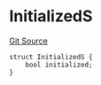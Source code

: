# InitializedS
[Git Source](https://github.com/thrackle-io/tron/blob/edf3093a9fed22d64a8edbc89ae73bfbadfe2a42/src/client/token/handler/diamond/RuleStorage.sol)


```solidity
struct InitializedS {
    bool initialized;
}
```

